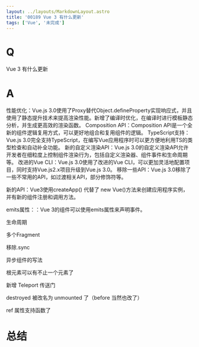 ```yaml
---
layout: ../layouts/MarkdownLayout.astro
title: '00189 Vue 3 有什么更新'
tags: ['Vue', '未完成']
---
```


# Q

Vue 3 有什么更新

# A

性能优化：Vue.js 3.0使用了Proxy替代Object.defineProperty实现响应式，并且使用了静态提升技术来提高渲染性能。新增了编译时优化，在编译时进行模板静态分析，并生成更高效的渲染函数。
Composition API：Composition API是一个全新的组件逻辑复用方式，可以更好地组合和复用组件的逻辑。
TypeScript支持：Vue.js 3.0完全支持TypeScript，在编写Vue应用程序时可以更方便地利用TS的类型检查和自动补全功能。
新的自定义渲染API：Vue.js 3.0的自定义渲染API允许开发者在细粒度上控制组件渲染行为，包括自定义渲染器、组件事件和生命周期等。
改进的Vue CLI：Vue.js 3.0使用了改进的Vue CLI，可以更加灵活地配置项目，同时支持Vue.js2.x项目升级到Vue.js 3.0。
移除一些API：Vue.js 3.0移除了一些不常用的API，如过渡相关API，部分修饰符等。

新的API：Vue3使用createApp() 代替了 new Vue()方法来创建应用程序实例，并有新的组件注册和调用方法。


emits属性：：Vue 3的组件可以使用emits属性来声明事件。


生命周期


多个Fragment


移除.sync


异步组件的写法


根元素可以有不止一个元素了


新增 Teleport 传送门


destroyed 被改名为 unmounted 了（before 当然也改了）


ref 属性支持函数了


# 总结



<script>
  function func() {

  }
  
</script>